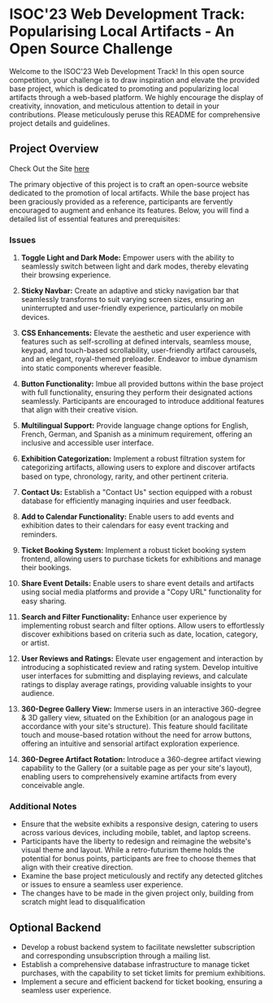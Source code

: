 # ISOC'23 Web Development Track: Popularising Local Artifacts - An Open Source Challenge

Welcome to the ISOC'23 Web Development Track! In this open source competition, your challenge is to draw inspiration and elevate the provided base project, which is dedicated to promoting and popularizing local artifacts through a web-based platform. We highly encourage the display of creativity, innovation, and meticulous attention to detail in your contributions. Please meticulously peruse this README for comprehensive project details and guidelines.

## Project Overview

Check Out the Site [here](https://monomonu.github.io/ISOC-23-WEBD/index.html)

The primary objective of this project is to craft an open-source website dedicated to the promotion of local artifacts. While the base project has been graciously provided as a reference, participants are fervently encouraged to augment and enhance its features. Below, you will find a detailed list of essential features and prerequisites:

### Issues

1. **Toggle Light and Dark Mode:** Empower users with the ability to seamlessly switch between light and dark modes, thereby elevating their browsing experience.

2. **Sticky Navbar:** Create an adaptive and sticky navigation bar that seamlessly transforms to suit varying screen sizes, ensuring an uninterrupted and user-friendly experience, particularly on mobile devices. <img src="https://img.shields.io/badge/Done-46a933?style=for-the-badge" height="15"/> 

3. **CSS Enhancements:** Elevate the aesthetic and user experience with features such as self-scrolling at defined intervals, seamless mouse, keypad, and touch-based scrollability, user-friendly artifact carousels, and an elegant, royal-themed preloader. Endeavor to imbue dynamism into static components wherever feasible.  <img src="https://img.shields.io/badge/Done A Bit-46a933?style=for-the-badge" height="15"/>

4. **Button Functionality:** Imbue all provided buttons within the base project with full functionality, ensuring they perform their designated actions seamlessly. Participants are encouraged to introduce additional features that align with their creative vision.

5. **Multilingual Support:** Provide language change options for English, French, German, and Spanish as a minimum requirement, offering an inclusive and accessible user interface.

6. **Exhibition Categorization:** Implement a robust filtration system for categorizing artifacts, allowing users to explore and discover artifacts based on type, chronology, rarity, and other pertinent criteria.  <img src="https://img.shields.io/badge/Done-46a933?style=for-the-badge" height="15"/>

7. **Contact Us:** Establish a "Contact Us" section equipped with a robust database for efficiently managing inquiries and user feedback.

8. **Add to Calendar Functionality:** Enable users to add events and exhibition dates to their calendars for easy event tracking and reminders.  <img src="https://img.shields.io/badge/Done-46a933?style=for-the-badge" height="15"/>

9. **Ticket Booking System:** Implement a robust ticket booking system frontend, allowing users to purchase tickets for exhibitions and manage their bookings.

10. **Share Event Details:** Enable users to share event details and artifacts using social media platforms and provide a "Copy URL" functionality for easy sharing.  <img src="https://img.shields.io/badge/Done-46a933?style=for-the-badge" height="15"/>

11. **Search and Filter Functionality:** Enhance user experience by implementing robust search and filter options. Allow users to effortlessly discover exhibitions based on criteria such as date, location, category, or artist.

12. **User Reviews and Ratings:** Elevate user engagement and interaction by introducing a sophisticated review and rating system. Develop intuitive user interfaces for submitting and displaying reviews, and calculate ratings to display average ratings, providing valuable insights to your audience.

13. **360-Degree Gallery View:** Immerse users in an interactive 360-degree & 3D gallery view, situated on the Exhibition (or an analogous page in accordance with your site's structure). This feature should facilitate touch and mouse-based rotation without the need for arrow buttons, offering an intuitive and sensorial artifact exploration experience.

14. **360-Degree Artifact Rotation:** Introduce a 360-degree artifact viewing capability to the Gallery (or a suitable page as per your site's layout), enabling users to comprehensively examine artifacts from every conceivable angle. 

### Additional Notes

- Ensure that the website exhibits a responsive design, catering to users across various devices, including mobile, tablet, and laptop screens.
- Participants have the liberty to redesign and reimagine the website's visual theme and layout. While a retro-futurism theme holds the potential for bonus points, participants are free to choose themes that align with their creative direction.
- Examine the base project meticulously and rectify any detected glitches or issues to ensure a seamless user experience.
- The changes have to be made in the given project only, building from scratch might lead to disqualification

## Optional Backend

- Develop a robust backend system to facilitate newsletter subscription and corresponding unsubscription through a mailing list.
- Establish a comprehensive database infrastructure to manage ticket purchases, with the capability to set ticket limits for premium exhibitions.
- Implement a secure and efficient backend for ticket booking, ensuring a seamless user experience.

